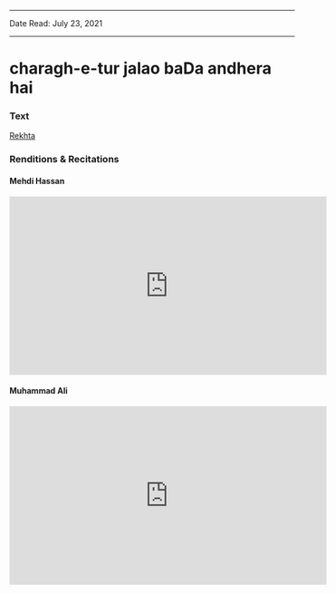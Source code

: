 ***
Date Read: July 23, 2021
***

# charagh-e-tur jalao baDa andhera hai

### Text
[Rekhta](https://www.rekhta.org/ghazals/charaag-e-tuur-jalaao-badaa-andheraa-hai-saghar-siddiqui-ghazals?lang=ur)

### Renditions & Recitations

#### Mehdi Hassan

<iframe width="560" height="315" src="https://www.youtube.com/embed/kOgM_8NPsu8&t=124s" title="YouTube video player" frameborder="0" allow="accelerometer; autoplay; clipboard-write; encrypted-media; gyroscope; picture-in-picture" allowfullscreen></iframe>

#### Muhammad Ali

<iframe width="560" height="315" src="https://www.youtube.com/embed/2BwVJ9jABMI" title="YouTube video player" frameborder="0" allow="accelerometer; autoplay; clipboard-write; encrypted-media; gyroscope; picture-in-picture" allowfullscreen></iframe>

